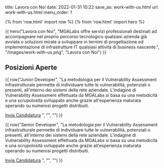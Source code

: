 title: Lavora con Noi
date: 2022-01-31 10:22
save_as: work-with-us.html
url: work-with-us.html
menu_order: 1

{% from 'row.html' import row %}
{% from 'row.html' import hero %}

{{ hero("Lavora con Noi",
    "MGALabs offre servizi professionali destinati ad accompagnare nel proprio percorso tecnologico qualsiasi azienda già avviata o soluzioni mirate a sviluppare in termini di progettazione ed implementazione di infrastrutture IT qualsiasi attività di business nascente.",
    "/images/work-with-us.png",
    "Lavora con Noi") }}

## Posizioni Aperte

{{ row("Junior Developer",
    "La metodologia per il Vulnerability Assessment infrastrutturale permette di individuare tutte le vulnerabilità, potenziali o presenti, all'interno dei sistemi della rete aziendale. L'indagine di Vulnerability Assessment effettuata da MGALabs si basa su una metodicità e una scrupolosità sviluppate anche grazie all'esperienza maturata operando su numerosi progetti distribuiti.</p>
    <a class='btn btn-outline btn-orange my-3' href='mailto:info@mgalabs.com?subject=Junior Developer' target='_blank'>Invia Candidatura</a>
    ",
    "",
    "")
}}

{{ row("Senior Developer",
    "La metodologia per il Vulnerability Assessment infrastrutturale permette di individuare tutte le vulnerabilità, potenziali o presenti, all'interno dei sistemi della rete aziendale. L'indagine di Vulnerability Assessment effettuata da MGALabs si basa su una metodicità e una scrupolosità sviluppate anche grazie all'esperienza maturata operando su numerosi progetti distribuiti.</p>
    <a class='btn btn-outline btn-orange my-3' href='mailto:info@mgalabs.com?subject=Senior Developer' target='_blank'>Invia Candidatura</a>
    ",
    "",
    "")
}}